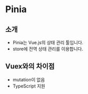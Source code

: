 # Pinia

## 소개
- Pinia는 Vue.js의 상태 관리 툴입니다.
- store에 전역 상태 관리를 이용합니다.

## Vuex와의 차이점
- mutation이 없음
- TypeScript 지원


